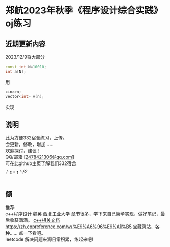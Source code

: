 
# 郑航2023年秋季《程序设计综合实践》oj练习

## 近期更新内容

2023/12/9将大部分  

```c++
const int N=10010;
int a[N];
```

用

```c++
cin>>n;
vector<int> v(n);
```

实现

## 说明

此为方便332宿舍练习，上传。  
会更新，修改，增加......  
欢迎探讨，建议！  
QQ/邮箱:[2478421306@qq.com]  
可在此github主页了解我们332宿舍  
₍ᐢ •͈ ༝ •͈ ᐢ₎♡  

## 额

推荐:  
c++程序设计  魏英   西北工业大学  章节很多，学下来自己简单实现，做好笔记，最后收获满满。
[c++相关文档](https://zh.cppreference.com/w/%E9%A6%96%E9%A1%B5)https://zh.cppreference.com/w/%E9%A6%96%E9%A1%B5  宝藏网站，各种...... 点一下看吧。  
leetcode  解决问题来源日常积累，练起来吧!  


